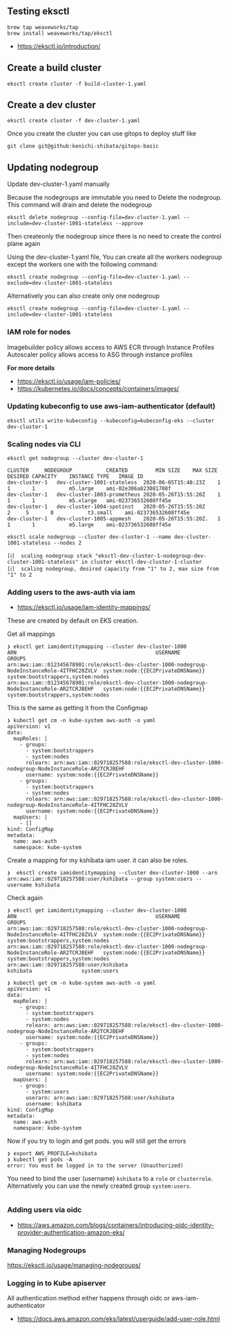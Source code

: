 Testing eksctl
------

```
brew tap weaveworks/tap
brew install weaveworks/tap/eksctl
```

* https://eksctl.io/introduction/


Create a build cluster
---
```
eksctl create cluster -f build-cluster-1.yaml
```


Create a dev cluster
------
```
eksctl create cluster -f dev-cluster-1.yaml
```

Once you create the cluster you can use gitops to deploy stuff like

```
git clone git@github:kenichi-shibata/gitops-basic
```

Updating nodegroup
----

Update dev-cluster-1.yaml manually

Because the nodegroups are immutable you need to Delete the nodegroup. This
command will drain and delete the nodegroup

```
eksctl delete nodegroup --config-file=dev-cluster-1.yaml --include=dev-cluster-1001-stateless --approve
```

Then createonly the nodegroup since there is no need to create the control
plane again

Using the dev-cluster-1.yaml file, You can create all the workers nodegroup except the workers one with the following command:

```
eksctl create nodegroup --config-file=dev-cluster-1.yaml --exclude=dev-cluster-1001-stateless

```

Alternatively you can also create only one nodegroup

```
eksctl create nodegroup --config-file=dev-cluster-1.yaml --include=dev-cluster-1001-stateless
```

### IAM role for nodes

Imagebuilder policy allows access to AWS ECR through Instance Profiles
Autoscaler policy allows access to ASG through instance profiles

**For more details**
- https://eksctl.io/usage/iam-policies/
- https://kubernetes.io/docs/concepts/containers/images/

### Updating kubeconfig to use aws-iam-authenticator (default)

```
eksctl utils write-kubeconfig --kubeconfig=kubeconfig-eks --cluster dev-cluster-1
```

### Scaling nodes via CLI

```
eksctl get nodegroup --cluster dev-cluster-1

CLUSTER		NODEGROUP			CREATED			MIN SIZE	MAX SIZE	DESIRED CAPACITY	INSTANCE TYPE	IMAGE ID
dev-cluster-1	dev-cluster-1001-stateless	2020-06-05T15:48:23Z	1		1		1			m5.large	ami-02e306a823081708f
dev-cluster-1	dev-cluster-1003-prometheus	2020-05-26T15:55:20Z	1		1		1			m5.xlarge	ami-023736532608ff45e
dev-cluster-1	dev-cluster-1004-spotinst	2020-05-26T15:55:20Z	  2		5		0			t3.small	ami-023736532608ff45e
dev-cluster-1	dev-cluster-1005-appmesh	2020-05-26T15:55:20Z.   1		1		1			m5.large	ami-023736532608ff45e

eksctl scale nodegroup --cluster dev-cluster-1 --name dev-cluster-1001-stateless --nodes 2

[ℹ]  scaling nodegroup stack "eksctl-dev-cluster-1-nodegroup-dev-cluster-1001-stateless" in cluster eksctl-dev-cluster-1-cluster
[ℹ]  scaling nodegroup, desired capacity from "1" to 2, max size from "1" to 2
```

### Adding users to the aws-auth via iam

* https://eksctl.io/usage/iam-identity-mappings/

These are created by default on EKS creation.

Get all mappings
```
❯ eksctl get iamidentitymapping --cluster dev-cluster-1000
ARN												USERNAME				GROUPS
arn:aws:iam::012345678901:role/eksctl-dev-cluster-1000-nodegroup-NodeInstanceRole-4ITFHC28ZVLV	system:node:{{EC2PrivateDNSName}}	system:bootstrappers,system:nodes
arn:aws:iam::012345678901:role/eksctl-dev-cluster-1000-nodegroup-NodeInstanceRole-AR2TCRJBEHF	system:node:{{EC2PrivateDNSName}}	system:bootstrappers,system:nodes

```

This is the same as getting it from the Configmap 
```
❯ kubectl get cm -n kube-system aws-auth -o yaml
apiVersion: v1
data:
  mapRoles: |
    - groups:
      - system:bootstrappers
      - system:nodes
      rolearn: arn:aws:iam::029718257588:role/eksctl-dev-cluster-1000-nodegroup-NodeInstanceRole-AR2TCRJBEHF
      username: system:node:{{EC2PrivateDNSName}}
    - groups:
      - system:bootstrappers
      - system:nodes
      rolearn: arn:aws:iam::029718257588:role/eksctl-dev-cluster-1000-nodegroup-NodeInstanceRole-4ITFHC28ZVLV
      username: system:node:{{EC2PrivateDNSName}}
  mapUsers: |
    - []
kind: ConfigMap
metadata:
  name: aws-auth
  namespace: kube-system
```

Create a mapping for my kshibata iam user. it can also be roles.
```
❯  eksctl create iamidentitymapping --cluster dev-cluster-1000 --arn arn:aws:iam::029718257588:user/kshibata --group system:users --username kshibata
```

Check again
```
❯ eksctl get iamidentitymapping --cluster dev-cluster-1000
ARN												USERNAME				GROUPS
arn:aws:iam::029718257588:role/eksctl-dev-cluster-1000-nodegroup-NodeInstanceRole-4ITFHC28ZVLV	system:node:{{EC2PrivateDNSName}}	system:bootstrappers,system:nodes
arn:aws:iam::029718257588:role/eksctl-dev-cluster-1000-nodegroup-NodeInstanceRole-AR2TCRJBEHF	system:node:{{EC2PrivateDNSName}}	system:bootstrappers,system:nodes
arn:aws:iam::029718257588:user/kshibata								kshibata				system:users
```

```
❯ kubectl get cm -n kube-system aws-auth -o yaml
apiVersion: v1
data:
  mapRoles: |
    - groups:
      - system:bootstrappers
      - system:nodes
      rolearn: arn:aws:iam::029718257588:role/eksctl-dev-cluster-1000-nodegroup-NodeInstanceRole-AR2TCRJBEHF
      username: system:node:{{EC2PrivateDNSName}}
    - groups:
      - system:bootstrappers
      - system:nodes
      rolearn: arn:aws:iam::029718257588:role/eksctl-dev-cluster-1000-nodegroup-NodeInstanceRole-4ITFHC28ZVLV
      username: system:node:{{EC2PrivateDNSName}}
  mapUsers: |
    - groups:
      - system:users
      userarn: arn:aws:iam::029718257588:user/kshibata
      username: kshibata
kind: ConfigMap
metadata:
  name: aws-auth
  namespace: kube-system
```

Now if you try to login and get pods. you will still get the errors

```
❯ export AWS_PROFILE=kshibata
❯ kubectl get pods -A
error: You must be logged in to the server (Unauthorized)
```

You need to bind the user (username) `kshibata` to a `role` or `clusterrole`. Alternatively you can use the newly created group `system:users`.

```
```

### Adding users via oidc

* https://aws.amazon.com/blogs/containers/introducing-oidc-identity-provider-authentication-amazon-eks/

### Managing Nodegroups

https://eksctl.io/usage/managing-nodegroups/

### Logging in to Kube apiserver

All authentication method either happens through oidc or aws-iam-authenticator
* https://docs.aws.amazon.com/eks/latest/userguide/add-user-role.html
